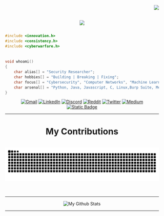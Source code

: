 <img align="right" src="https://visitor-badge.laobi.icu/badge?page_id=MANOJ-80.MANOJ-80" />


<h1 align="center">
    <img src="https://readme-typing-svg.herokuapp.com/?font=Righteous&size=35&center=true&vCenter=true&width=500&height=70&duration=4000&lines=Hi+There!+👋;+I'm+Manoj!;" />
</h1>
 
~~~c        
#include <innovation.h>    
#include <consistency.h>     
#include <cyberwarfare.h>       
    

void whoami()    
{
    char alias[] = "Security Researcher";
    char hobbies[] = "Building | Breaking | Fixing";
    char focus[] = "Cybersecurity", "Computer Networks", "Machine Learning", "Web Development";
    char arsenal[] = "Python, Java, Javascript, C, Linux,Burp Suite, Metasploit";
}
~~~ 
 
    
<div align="center">
 
[![Gmail](https://img.shields.io/badge/Gmail-333333?style=for-the-badge&logo=gmail&logoColor=red)]()
[![LinkedIn](https://img.shields.io/badge/LinkedIn-0077B5?style=for-the-badge&logo=linkedin&logoColor=white)](https://www.linkedin.com/in/manoj-g-2444ab28a) 
[![Discord](https://img.shields.io/badge/Discord-7289DA?style=for-the-badge&logo=discord&logoColor=white)](https://discord.gg/wF9pEQDB)
[![Reddit](https://img.shields.io/badge/Reddit-FF4500?style=for-the-badge&logo=reddit&logoColor=white)](https://www.reddit.com/u/--iamroot/s/A9oYxKC6M4) 
[![Twitter](https://img.shields.io/badge/Twitter-1DA1F2?style=for-the-badge&logo=twitter&logoColor=white)](https://x.com/Itachi_xakep?t=jWA8AeGbAlOEuzPLiCDa6Q&s=09) 
[![Medium](https://img.shields.io/badge/Medium-12100E?style=for-the-badge&logo=medium&logoColor=white)](https://medium.com/@manoj.xakep)
[![Static Badge](https://img.shields.io/badge/Portfolio-FF5722?style=for-the-badge&logo=todoist&logoColor=white&color=%23BCD2EE)](https://manoj-80.github.io/Portfolio/)

</div>
<hr/>



<div align="center">
  <h1>My Contributions</h1>
  <br>
  <img alt="snake eating my contributions" src="https://raw.githubusercontent.com/MANOJ-80/MANOJ-80/output/github-contribution-grid-snake.svg" />
   <br/><br/><br/>
  <hr/>
    
![My Github Stats](https://github-readme-stats.vercel.app/api?username=MANOJ-80&show_icons=true&theme=blue_navy)
  <hr/>
</div>





